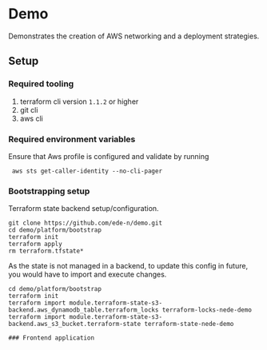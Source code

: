 # Demo

Demonstrates the creation of AWS networking and a deployment strategies.

## Setup

### Required tooling

1. terraform cli version `1.1.2` or higher
2. git cli
3. aws cli

### Required environment variables

Ensure that Aws profile is configured and validate by running 

```
 aws sts get-caller-identity --no-cli-pager
```

### Bootstrapping setup

Terraform state backend setup/configuration. 

```
git clone https://github.com/ede-n/demo.git
cd demo/platform/bootstrap
terraform init
terraform apply
rm terraform.tfstate*
```

As the state is not managed in a backend, to update this config in future, you would have to import and execute changes.

```
cd demo/platform/bootstrap
terraform init
terraform import module.terraform-state-s3-backend.aws_dynamodb_table.terraform_locks terraform-locks-nede-demo
terraform import module.terraform-state-s3-backend.aws_s3_bucket.terraform-state terraform-state-nede-demo

### Frontend application


